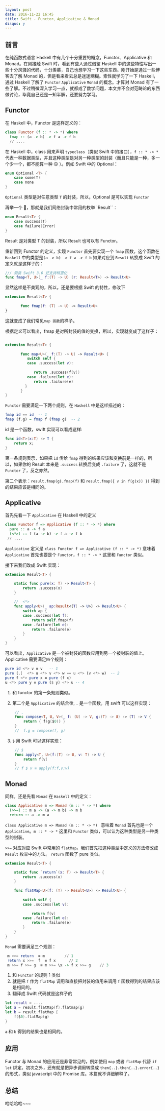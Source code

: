```yaml
---
layout: post
date: 2016-11-22 16:45
title: Swift - Functor、Applicative & Monad
disqus: y
---
```


## 前言

在纯函数式语言 Haskell 中有几个十分重要的概念，Functor、Applicative 和 Monad。在刚接触 Swift 时，看到有些人通过借鉴 Haskell 中的这些特性写出一些十分风骚的代码，十分羡慕，自己也想学习一下这些东西。刚开始是通过一些博客去了解 Monad 的，但是看来看去总是迷迷糊糊。索性就学习了一下 Haskell，通过 Haskell 了解了 `Functor` `Applicative` `Monad` 的概念。才算对 Monad 有了一些了解。不过稍微深入学习一点，就都成了数学问题，本文并不会对范畴论的东西做讨论，毕竟自己还是一知半解，还要努力学习。

## Functor

在 Haskell 中，Functor 是这样定义的：

```haskell
class Functor (f :: * -> *) where
  fmap :: (a -> b) -> f a -> f b
  // ....
```

在 Haskell 中，class 用来声明  `typeclass`（类似 Swift 中的接口），`f :: * -> *` 代表一种数据类型，并且这种类型是对另一种类型的封装（而且只能是一种，多一个少一个，都不能算一种 🙃 ）。例如 Swift 中的 Optional：
 
```swift
enum Optional <T> {
    case some(T)
    case none
}
```

`Optional` 类型是对任意类型 `T` 的封装，所以，Optional 是可以实现 `Functor`

再举一个 🌰，那就是我们网络封装中常用的枚举 `Result``：

```swift
enum Result<T> {
    case success(T)
    case failure(Error)
}
```

Result 是对类型 T 的封装，所以 Result 也可以有 Functor。

重新回到 Functor 的定义，实现 `Functor` 首先要实现一个 `fmap` 函数，这个函数在 `Haskell` 中的类型是`(a -> b) -> f a -> f b`
如果对应到 `Result` 转换成 Swift 的定义就是这样子的：

```swift
/// 假装 Swift 3.0 还支持柯里化
func fmap<T, U>(_ f:(T) -> U) (r: Result<T>) -> Result<U>
```

显然这样是不美观的，所以，还是要根据 Swift 的特性，修改下

```swift
extension Result<T> {
    
       func fmap(f: (T) -> U) -> Result<U>  
}

```

这就变成了我们常见`map 函数`的样子。

根据定义可以看出，fmap 是对所封装的值的变换，所以，实现就变成了这样子：

```swift

extension Result<T> {
    
       func map<U>(_ f:(T) -> U) -> Result<U> {
          switch self {
          case .success(let v):
            
             return .success(f(v))
          case .failure(let e):
             return .failure(e)
         }
       }
}

```

`Functor` 需要满足一下两个规则，在 `Haskell` 中是这样描述的：

```haskell
fmap id == id  -- 1
fmap (f.g) = fmap f (fmap g)  -- 2
```

id 是一个函数，swift 实现可以看成这样:

```swift
func id<T>(x:T) -> T {
    return x;
}
```
第一条规则表示，如果把 `id` 传给 `fmap` 得到的结果应该和变换前是一样的，所以，如果你的 Result 本来是 `.success` 转换后变成 `.failure` 了，这就不是 `Functor` 了，反之亦然。

第二个表示：`result.fmap(g).fmap(f)` 和 `result.fmap({ v in f(g(x)) })` 得到的结果应该是相同的。

## Applicative

首先先看一下 `Applicative` 在 Haskell 中的定义

```haskell
class Functor f => Applicative (f :: * -> *) where
  pure :: a -> f a
  (<*>) :: f (a -> b) -> f a -> f b
 // ....
```

 `Applicative` 定义是 `class Functor f => Applicative (f :: * -> *)` 意味着 `Applicative` 首先也要是个 `Functor`，`f :: * -> *` 这里和 `Functor` 类似。

接下来我们改成 Swift 实现：

```swift
extension Result<T> {

    static func pure(x: T) -> Result<T> {
        return .success(x)
    }
    
    //  <*>
    func apply<U>(_ ap:Result<(T) -> U>) -> Result<U> {
        switch ap {
        case .success(let f):
            return self.fmap(f)
        case .failure(let e):
            return .failure(e)
        }
    }
}
```

可以看出，`Applicative` 是一个被封装的函数应用到另一个被封装的值上。Applicative 需要满足四个规则：

```haskell
pure id <*> v ≡ v   -- 1
pure (.)  <*> u <*> v <*> w == u <*> (v <*> w)  -- 2
pure f <*> pure x ≡ pure (f x) 
u <*> pure y ≡ pure ($ y) <*> u -- 4
```

1. 和 functor 的第一条规则类似。
2. 第二个是 `Applicative` 的结合律, `.` 是一个函数，用 swift 可以这样实现：

   ```swift
    // .
    func compose<T, U, V>(_ f: (U) -> V, g:(T) -> U) -> (T) -> V {
        return { f(g($0)) }
    }
    //  f.g ≡ compose(f, g)
   ```
3. `$` 用 Swift 可以这样实现：

   ```swift
    // $
    func apply<T, U>(f:(T) -> U, v: T) -> U {
        return f(v)
    }
    // f $ v ≡ apply(f:f,v:v)
   ```

## Monad

同样，还是先看 `Monad` 在 `Haskell` 中的定义：

```haskell
class Applicative m => Monad (m :: * -> *) where
  (>>=) :: m a -> (a -> m b) -> m b
  return :: a -> m a
```

`class Applicative m => Monad (m :: * -> *) ` 意味着 `Monad` 首先也是一个 `Applicative`。`m :: * -> *` 这里和 `Functor` 类似，可以认为这种类型是另一种类型的封装。

`>>=` 对应对应 Swift 中常用的 `flatMap`。我们首先把这种类型中定义的方法修改成 `Result` 枚举中的方法。
`return` 函数了 pure 类似。

```swift
extension Result<T> {

    static func `return`(x: T) -> Result<T> {
        return .success(x)
    }
    
    func flatMap<U>(f: (T) -> Result<U>) -> Result<U> {
        
        switch self {
        case .success(let v):
            
            return f(v)
        case .failure(let e):
            return .failure(e)
        }
    }
}
```

`Monad` 需要满足三个规则：

```haskell
 m >>= return  ≡ m         // 1
 return x >>=  f  ≡ f x      // 2
 m >>= f >>= g  ≡ m >>= \x -> f x >>= g    // 3
```

1. 和 `Functor` 的规则 1 类似
2. 就是把 `f` 作为 `flatMap` 调用和直接把封装的值用来调用 `f` 函数得到的结果应该是相同的。
3. 翻译成 Swift 代码就是这样子的

```swift
let result = ....
let a = result.flatMap(f).flatmap(g) 
let b = result.flatMap {
    f($0).flatMap(g)
}
```

`a` 和 `b` 得到的结果也是相同的。

## 应用

Functor 与 Monad 的应用还是非常常见的，例如使用 `map` 或者 `flatMap` 代替 `if let` 绑定。初次之外，还有就是把异步调用转换成 `then{..}.then{..}.error{..}` 的形式，类似 javascript 中的 Promise 库。本篇就不详细解释了。

## 总结

哈哈哈哈~~~







